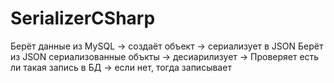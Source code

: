 # SerializerCSharp
Берёт данные из MySQL -> создаёт объект -> сериализует в JSON
Берёт из JSON сериализованные объкты -> десиарилизует -> Проверяет есть ли такая запись в БД -> если нет, тогда записывает
